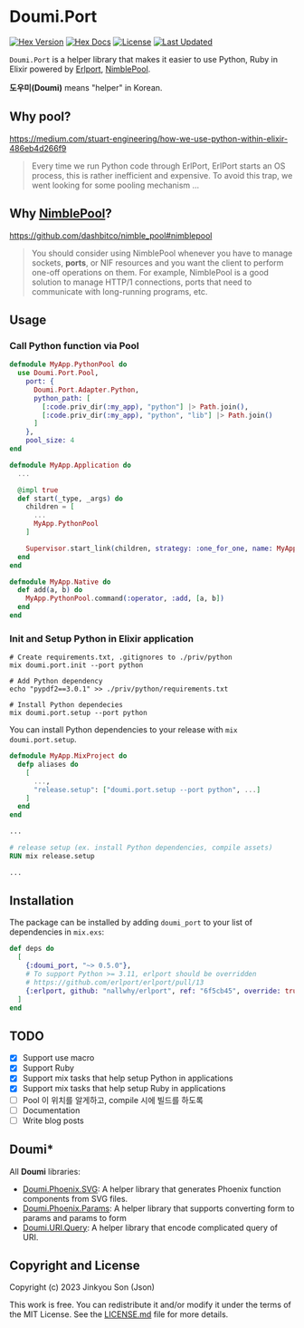 # Doumi.Port

[![Hex Version](https://img.shields.io/hexpm/v/doumi_port.svg)](https://hex.pm/packages/doumi_port)
[![Hex Docs](https://img.shields.io/badge/hex-docs-lightgreen.svg)](https://hexdocs.pm/doumi_port/)
[![License](https://img.shields.io/hexpm/l/doumi_port.svg)](https://github.com/nallwhy/doumi_port/blob/master/LICENSE.md)
[![Last Updated](https://img.shields.io/github/last-commit/nallwhy/doumi_port.svg)](https://github.com/nallwhy/doumi_port/commits/main)

<!-- MDOC !-->

`Doumi.Port` is a helper library that makes it easier to use Python, Ruby in Elixir powered by [Erlport](https://github.com/erlport/erlport), [NimblePool](https://github.com/dashbitco/nimble_pool).

**도우미(Doumi)** means "helper" in Korean.

## Why pool?

https://medium.com/stuart-engineering/how-we-use-python-within-elixir-486eb4d266f9

> Every time we run Python code through ErlPort, ErlPort starts an OS process, this is rather inefficient and expensive. To avoid this trap, we went looking for some pooling mechanism ...

## Why [NimblePool](https://github.com/dashbitco/nimble_pool)?

https://github.com/dashbitco/nimble_pool#nimblepool

> You should consider using NimblePool whenever you have to manage sockets, **ports**, or NIF resources and you want the client to perform one-off operations on them. For example, NimblePool is a good solution to manage HTTP/1 connections, ports that need to communicate with long-running programs, etc.

## Usage

### Call Python function via Pool

```elixir
defmodule MyApp.PythonPool do
  use Doumi.Port.Pool,
    port: {
      Doumi.Port.Adapter.Python,
      python_path: [
        [:code.priv_dir(:my_app), "python"] |> Path.join(),
        [:code.priv_dir(:my_app), "python", "lib"] |> Path.join()
      ]
    },
    pool_size: 4
end

defmodule MyApp.Application do
  ...

  @impl true
  def start(_type, _args) do
    children = [
      ...
      MyApp.PythonPool
    ]

    Supervisor.start_link(children, strategy: :one_for_one, name: MyApp.Supervisor)
  end
end

defmodule MyApp.Native do
  def add(a, b) do
    MyApp.PythonPool.command(:operator, :add, [a, b])
  end
end
```

### Init and Setup Python in Elixir application

```shell
# Create requirements.txt, .gitignores to ./priv/python
mix doumi.port.init --port python

# Add Python dependency
echo "pypdf2==3.0.1" >> ./priv/python/requirements.txt

# Install Python dependecies
mix doumi.port.setup --port python
```

You can install Python dependencies to your release with `mix doumi.port.setup`.

```elixir
defmodule MyApp.MixProject do
  defp aliases do
    [
      ...,
      "release.setup": ["doumi.port.setup --port python", ...]
    ]
  end
end
```

```dockerfile
...

# release setup (ex. install Python dependencies, compile assets)
RUN mix release.setup

...
```

## Installation

The package can be installed by adding `doumi_port` to your list of dependencies in `mix.exs`:

```elixir
def deps do
  [
    {:doumi_port, "~> 0.5.0"},
    # To support Python >= 3.11, erlport should be overridden
    # https://github.com/erlport/erlport/pull/13
    {:erlport, github: "nallwhy/erlport", ref: "6f5cb45", override: true}
  ]
end
```

## TODO

- [x] Support use macro
- [x] Support Ruby
- [x] Support mix tasks that help setup Python in applications
- [x] Support mix tasks that help setup Ruby in applications
- [ ] Pool 이 위치를 알게하고, compile 시에 빌드를 하도록
- [ ] Documentation
- [ ] Write blog posts

<!-- MDOC !-->

## Doumi\*

All **Doumi** libraries:

- [Doumi.Phoenix.SVG](https://github.com/nallwhy/doumi_phoenix_svg): A helper library that generates Phoenix function components from SVG files.
- [Doumi.Phoenix.Params](https://github.com/nallwhy/doumi_phoenix_params): A helper library that supports converting form to params and params to form
- [Doumi.URI.Query](https://github.com/nallwhy/doumi_uri_query): A helper library that encode complicated query of URI.

## Copyright and License

Copyright (c) 2023 Jinkyou Son (Json)

This work is free. You can redistribute it and/or modify it under the
terms of the MIT License. See the [LICENSE.md](./LICENSE.md) file for more details.
